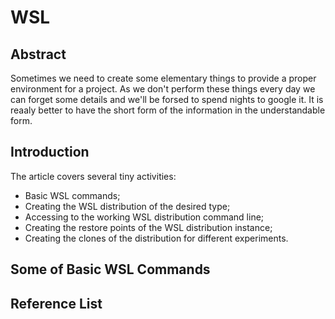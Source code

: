 # WSL

## Abstract
Sometimes we need to create some elementary things to provide a proper environment for a project. As we don't perform these things every day we can forget some details and we'll be forsed to spend nights to google it. It is reaaly better to have the short form of the information in the understandable form.

## Introduction
The article covers several tiny activities:
- Basic WSL commands;
- Creating the WSL distribution of the desired type;
- Accessing to the working WSL distribution command line;
- Creating the restore points of the WSL distribution instance;
- Creating the clones of the distribution for different experiments.

## Some of Basic WSL Commands

## Reference List
